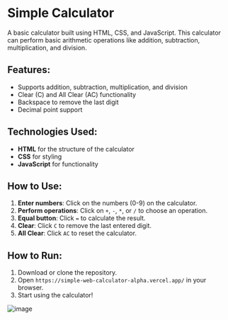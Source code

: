 # Simple Calculator

A basic calculator built using HTML, CSS, and JavaScript. This calculator can perform basic arithmetic operations like addition, subtraction, multiplication, and division.

## Features:
- Supports addition, subtraction, multiplication, and division
- Clear (C) and All Clear (AC) functionality
- Backspace to remove the last digit
- Decimal point support

## Technologies Used:
- **HTML** for the structure of the calculator
- **CSS** for styling
- **JavaScript** for functionality

## How to Use:
1. **Enter numbers**: Click on the numbers (0-9) on the calculator.
2. **Perform operations**: Click on `+`, `-`, `*`, or `/` to choose an operation.
3. **Equal button**: Click `=` to calculate the result.
4. **Clear**: Click `C` to remove the last entered digit.
5. **All Clear**: Click `AC` to reset the calculator.

## How to Run:
1. Download or clone the repository.
2. Open `https://simple-web-calculator-alpha.vercel.app/` in your browser.
3. Start using the calculator!

![image](https://github.com/user-attachments/assets/52015c67-2b5d-4ef6-b945-2424c53a8304)
